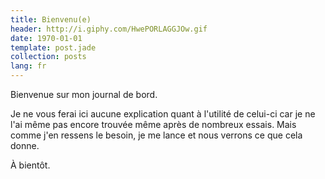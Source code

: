 ```yaml
---
title: Bienvenu(e)
header: http://i.giphy.com/HwePORLAGGJOw.gif
date: 1970-01-01
template: post.jade
collection: posts
lang: fr
---
```


Bienvenue sur mon journal de bord.

Je ne vous ferai ici aucune explication quant à l'utilité de celui-ci car je ne l'ai même pas encore trouvée même après de nombreux essais. Mais comme j'en ressens le besoin, je me lance et nous verrons ce que cela donne.

À bientôt.
